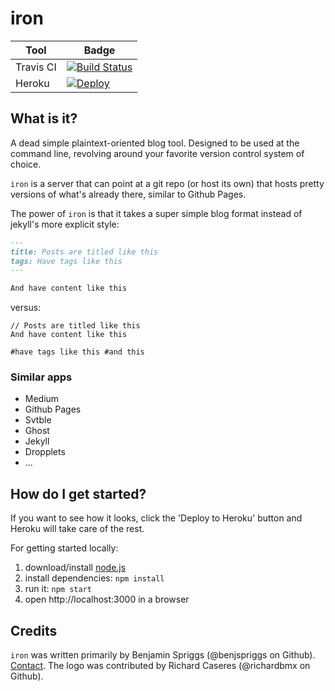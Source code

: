# iron

| Tool      | Badge                                                                                                               |
| --------- | ------------------------------------------------------------------------------------------------------------------- |
| Travis CI | [![Build Status](https://travis-ci.com/benjspriggs/iron.svg?branch=master)](https://travis-ci.com/benjspriggs/iron) |
| Heroku    | [![Deploy](https://www.herokucdn.com/deploy/button.png)](https://heroku.com/deploy)                                 |

## What is it?

A dead simple plaintext-oriented blog tool. Designed to be used at the command line, revolving around your favorite version control system of choice.

`iron` is a server that can point at a git repo (or host its own) that hosts pretty versions of what's already there, similar to Github Pages.

The power of `iron` is that it takes a super simple blog format instead of jekyll's more explicit style:

```md
---
title: Posts are titled like this
tags: Have tags like this
---

And have content like this
```

versus:

```
// Posts are titled like this
And have content like this

#have tags like this #and this
```

### Similar apps

- Medium
- Github Pages
- Svtble
- Ghost
- Jekyll
- Dropplets
- ...

## How do I get started?

If you want to see how it looks, click the 'Deploy to Heroku' button and Heroku will take care of the rest.

For getting started locally:

1.  download/install [node.js](http://nodejs.org/)
1.  install dependencies: `npm install`
1.  run it: `npm start`
1.  open http://localhost:3000 in a browser

## Credits

`iron` was written primarily by Benjamin Spriggs (@benjspriggs on Github). [Contact](mailto:ben@sprico.com).
The logo was contributed by Richard Caseres (@richardbmx on Github).
